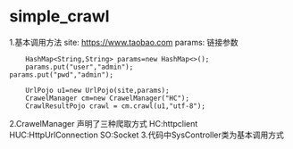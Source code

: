# simple_crawl
1.基本调用方法
site: https://www.taobao.com
params: 链接参数

		HashMap<String,String> params=new HashMap<>();
		params.put("user","admin");
  	params.put("pwd","admin");

		UrlPojo u1=new UrlPojo(site,params);
		CrawelManager cm=new CrawelManager("HC");
		CrawlResultPojo crawl = cm.crawl(u1,"utf-8");
2.CrawelManager
   声明了三种爬取方式
      HC:httpclient    
      HUC:HttpUrlConnection
      SO:Socket
3.代码中SysController类为基本调用方式
